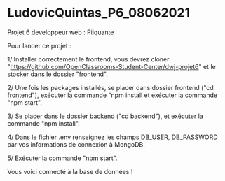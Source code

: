 # LudovicQuintas_P6_08062021

Projet 6 developpeur web : Piiquante

Pour lancer ce projet :

1/ Installer correctement le frontend, vous devrez cloner 
"https://github.com/OpenClassrooms-Student-Center/dwj-projet6" et le stocker dans le dossier "frontend".

2/ Une fois les packages installés, se placer dans dossier frontend ("cd frontend"), 
exécuter la commande "npm install et exécuter la commande "npm start".

3/ Se placer dans le dossier backend ("cd backend"), et exécuter la commande "npm install".

4/ Dans le fichier .env renseignez les champs DB_USER, DB_PASSWORD par vos informations de connexion à MongoDB.

5/ Exécuter la commande "npm start".

Vous voici connecté à la base de données !